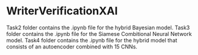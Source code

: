 # WriterVerificationXAI

Task2 folder contains the .ipynb file for the hybrid Bayesian model. 
Task3 folder contains the .ipynb file for the Siamese Combitional Neural Network model.
Task4 folder contains the .ipynb file for the hybrid model that consists of an autoencoder combined with 15 CNNs. 
